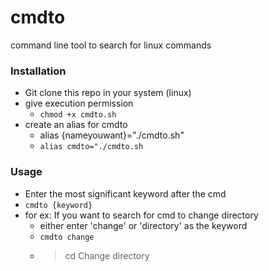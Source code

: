 # cmdto
command line tool to search for linux commands

### Installation
- Git clone this repo in your system (linux)
- give execution permission
  - `chmod +x cmdto.sh`
- create an alias for cmdto
  - alias {nameyouwant}="./cmdto.sh"
  - `alias cmdto="./cmdto.sh`

### Usage
- Enter the most significant keyword after the cmd
- `cmdto {keyword}`
- for ex: If you want to search for cmd to change directory
    - either enter 'change' or 'directory' as the keyword
    - `cmdto change`
    - > cd Change directory
      
